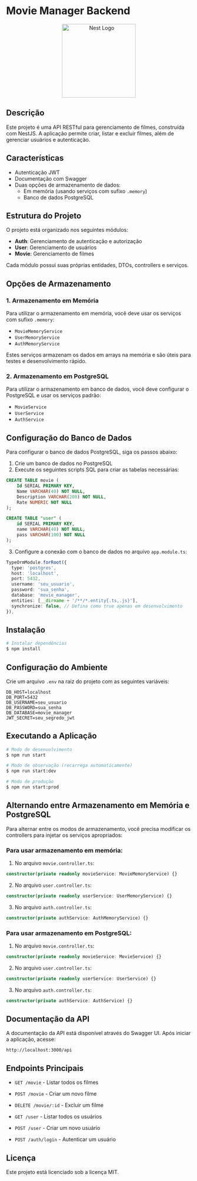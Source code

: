 # Movie Manager Backend

<p align="center">
  <a href="http://nestjs.com/" target="blank"><img src="https://nestjs.com/img/logo-small.svg" width="200" alt="Nest Logo" /></a>
</p>

## Descrição

Este projeto é uma API RESTful para gerenciamento de filmes, construída com NestJS. A aplicação permite criar, listar e excluir filmes, além de gerenciar usuários e autenticação.

## Características

- Autenticação JWT
- Documentação com Swagger
- Duas opções de armazenamento de dados:
  - Em memória (usando serviços com sufixo `.memory`)
  - Banco de dados PostgreSQL

## Estrutura do Projeto

O projeto está organizado nos seguintes módulos:

- **Auth**: Gerenciamento de autenticação e autorização
- **User**: Gerenciamento de usuários
- **Movie**: Gerenciamento de filmes

Cada módulo possui suas próprias entidades, DTOs, controllers e serviços.

## Opções de Armazenamento

### 1. Armazenamento em Memória

Para utilizar o armazenamento em memória, você deve usar os serviços com sufixo `.memory`:

- `MovieMemoryService`
- `UserMemoryService`
- `AuthMemoryService`

Estes serviços armazenam os dados em arrays na memória e são úteis para testes e desenvolvimento rápido.

### 2. Armazenamento em PostgreSQL

Para utilizar o armazenamento em banco de dados, você deve configurar o PostgreSQL e usar os serviços padrão:

- `MovieService`
- `UserService`
- `AuthService`

## Configuração do Banco de Dados

Para configurar o banco de dados PostgreSQL, siga os passos abaixo:

1. Crie um banco de dados no PostgreSQL
2. Execute os seguintes scripts SQL para criar as tabelas necessárias:

```sql
CREATE TABLE movie (
    Id SERIAL PRIMARY KEY,
    Name VARCHAR(40) NOT NULL,
    Description VARCHAR(200) NOT NULL,
    Rate NUMERIC NOT NULL
);

CREATE TABLE "user" (
    id SERIAL PRIMARY KEY,
    name VARCHAR(40) NOT NULL,
    pass VARCHAR(100) NOT NULL
);
```

3. Configure a conexão com o banco de dados no arquivo `app.module.ts`:

```typescript
TypeOrmModule.forRoot({
  type: 'postgres',
  host: 'localhost',
  port: 5432,
  username: 'seu_usuario',
  password: 'sua_senha',
  database: 'movie_manager',
  entities: [__dirname + '/**/*.entity{.ts,.js}'],
  synchronize: false, // Defina como true apenas em desenvolvimento
}),
```

## Instalação

```bash
# Instalar dependências
$ npm install
```

## Configuração do Ambiente

Crie um arquivo `.env` na raiz do projeto com as seguintes variáveis:

```
DB_HOST=localhost
DB_PORT=5432
DB_USERNAME=seu_usuario
DB_PASSWORD=sua_senha
DB_DATABASE=movie_manager
JWT_SECRET=seu_segredo_jwt
```

## Executando a Aplicação

```bash
# Modo de desenvolvimento
$ npm run start

# Modo de observação (recarrega automaticamente)
$ npm run start:dev

# Modo de produção
$ npm run start:prod
```

## Alternando entre Armazenamento em Memória e PostgreSQL

Para alternar entre os modos de armazenamento, você precisa modificar os controllers para injetar os serviços apropriados:

### Para usar armazenamento em memória:

1. No arquivo `movie.controller.ts`:
```typescript
constructor(private readonly movieService: MovieMemoryService) {}
```

2. No arquivo `user.controller.ts`:
```typescript
constructor(private readonly userService: UserMemoryService) {}
```

3. No arquivo `auth.controller.ts`:
```typescript
constructor(private authService: AuthMemoryService) {}
```

### Para usar armazenamento em PostgreSQL:

1. No arquivo `movie.controller.ts`:
```typescript
constructor(private readonly movieService: MovieService) {}
```

2. No arquivo `user.controller.ts`:
```typescript
constructor(private readonly userService: UserService) {}
```

3. No arquivo `auth.controller.ts`:
```typescript
constructor(private authService: AuthService) {}
```

## Documentação da API

A documentação da API está disponível através do Swagger UI. Após iniciar a aplicação, acesse:

```
http://localhost:3000/api
```

## Endpoints Principais

- `GET /movie` - Listar todos os filmes
- `POST /movie` - Criar um novo filme
- `DELETE /movie/:id` - Excluir um filme

- `GET /user` - Listar todos os usuários
- `POST /user` - Criar um novo usuário

- `POST /auth/login` - Autenticar um usuário
 
## Licença

Este projeto está licenciado sob a licença MIT.
